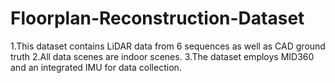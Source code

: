 # Floorplan-Reconstruction-Dataset
1.This dataset contains LiDAR data from 6 sequences as well as CAD ground truth
2.All data scenes are indoor scenes.
3.The dataset employs MID360 and an integrated IMU for data collection.
